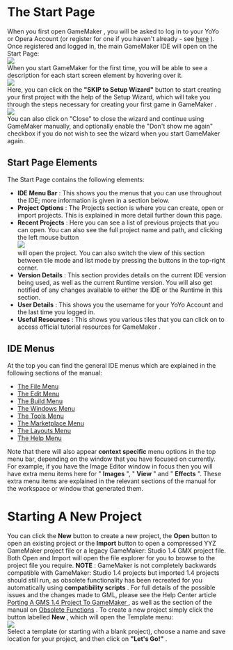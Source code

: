 # The Start Page

When you first open GameMaker , you will be asked to log in to your YoYo
or Opera Account (or register for one if you haven't already - see
[here](https://accounts.yoyogames.com/register) ). Once registered and
logged in, the main GameMaker IDE will open on the Start Page:  
![](https://gms.magecorn.com/Manual/assets/Images/Introduction/QS_Start.png)  
When you start GameMaker for the first time, you will be able to see a
description for each start screen element by hovering over it.  
![](https://gms.magecorn.com/Manual/assets/Images/Introduction/QS_Start_Helper.png)  
Here, you can click on the **"SKIP to Setup Wizard"** button to start
creating your first project with the help of the Setup Wizard, which
will take you through the steps necessary for creating your first game
in GameMaker .  
![](https://gms.magecorn.com/Manual/assets/Images/Introduction/QS_Start_Wizard.png)  
You can also click on "Close" to close the wizard and continue using
GameMaker manually, and optionally enable the "Don't show me again"
checkbox if you do not wish to see the wizard when you start GameMaker
again.

## Start Page Elements

The Start Page contains the following elements:

-   **IDE Menu Bar** : This shows you the menus that you can use
    throughout the IDE; more information is given in a section below.
-   **Project Options** : The Projects section is where you can create,
    open or import projects. This is explained in more detail further
    down this page.
-   **Recent Projects** : Here you can see a list of previous projects
    that you can open. You can also see the full project name and path,
    and clicking the left mouse button  
    ![](https://gms.magecorn.com/Manual/assets/Images/Icons/Icon_LMB.png)  
    will open the project. You can also switch the view of this section
    between tile mode and list mode by pressing the buttons in the
    top-right corner.
-   **Version Details** : This section provides details on the current
    IDE version being used, as well as the current Runtime version. You
    will also get notified of any changes available to either the IDE or
    the Runtime in this section.
-   **User Details** : This shows you the username for your YoYo Account
    and the last time you logged in.
-   **Useful Resources** : This shows you various tiles that you can
    click on to access official tutorial resources for GameMaker .

## IDE Menus

At the top you can find the general IDE menus which are explained in the
following sections of the manual:

-   [The File Menu](../IDE_Navigation/Menus/The_File_Menu)
-   [The Edit Menu](../IDE_Navigation/Menus/The_Edit_Menu)
-   [The Build Menu](../IDE_Navigation/Menus/The_Build_Menu)
-   [The Windows Menu](../IDE_Navigation/Menus/The_Windows_Menu)
-   [The Tools Menu](../IDE_Navigation/Menus/The_Tools_Menu)
-   [The Marketplace
    Menu](../IDE_Navigation/Menus/The_Marketplace_Menu)
-   [The Layouts Menu](../IDE_Navigation/Menus/The_Layouts_Menu)
-   [The Help Menu](../IDE_Navigation/Menus/The_Help_Menu)

Note that there will also appear **context specific** menu options in
the top menu bar, depending on the window that you have focused on
currently. For example, if you have the Image Editor window in focus
then you will have extra menu items here for " **Images** ", " **View**
" and " **Effects** ". These extra menu items are explained in the
relevant sections of the manual for the workspace or window that
generated them.

# Starting A New Project

You can click the **New** button to create a new project, the **Open**
button to open an existing project or the **Import** button to open a
compressed YYZ GameMaker project file or a legacy GameMaker: Studio 1.4
GMX project file. Both Open and Import will open the file explorer for
you to browse to the project file you require. **NOTE** : GameMaker is
not completely backwards compatible with GameMaker: Studio 1.4 projects
but imported 1.4 projects should still run, as obsolete functionality
has been recreated for you automatically using **compatibility scripts**
. For full details of the possible issues and the changes made to GML,
please see the Help Center article [Porting A GMS 1.4 Project To
GameMaker
](https://help.yoyogames.com/hc/en-us/articles/231719468-Porting-A-GMS-1-4-Game-To-GameMaker-Studio-2)
, as well as the section of the manual on [Obsolete
Functions](../Additional_Information/Obsolete_Functions) . To create
a new project simply click the button labelled **New** , which will open
the Template menu:  
![](https://gms.magecorn.com/Manual/assets/Images/Introduction/QS_NewProject.png)  
Select a template (or starting with a blank project), choose a name
and save location for your project, and then click on **"Let's Go!"** .
